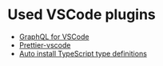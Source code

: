 
# Used VSCode plugins

- [GraphQL for VSCode](https://marketplace.visualstudio.com/items?itemName=kumar-harsh.graphql-for-vscode)
- [Prettier-vscode](https://marketplace.visualstudio.com/items?itemName=esbenp.prettier-vscode)
- [Auto install TypeScript type definitions](  https://marketplace.visualstudio.com/items?itemName=jvitor83.types-autoinstaller)